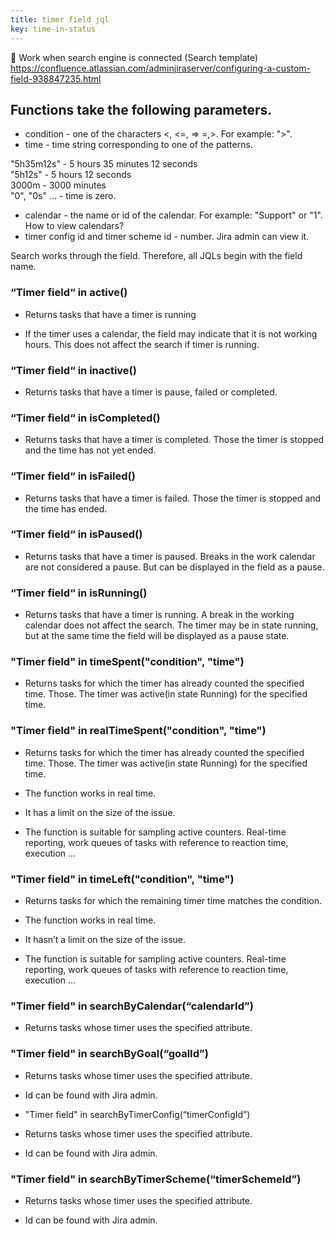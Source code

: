 ```yaml
---
title: timer field jql
key: time-in-status
---
```


📌 Work when search engine is connected (Search template)
https://confluence.atlassian.com/adminjiraserver/configuring-a-custom-field-938847235.html

## Functions take the following parameters. ##

* condition - one of the characters <, <=, => =,>. For example: ">".
* time - time string corresponding to one of the patterns.

<div class="uk-alert-note" data-uk-alert="">
"5h35m12s" - 5 hours 35 minutes 12 seconds<br>
"5h12s" - 5 hours 12 seconds<br>
3000m - 3000 minutes<br>
"0", "0s" ... - time is zero.
</div>

* calendar - the name or id of the calendar. For example: "Support" or "1". How to view calendars?
* timer config id and timer scheme id - number. Jira admin can view it.


Search works through the field. Therefore, all JQLs begin with the field name.

### “Timer field“ in active() ###

* Returns tasks that have a timer is running

* If the timer uses a calendar, the field may indicate that it is not working hours. This does not affect the search if timer is running.

### “Timer field“ in inactive() ###

* Returns tasks that have a timer is pause, failed or completed.

### “Timer field“ in isCompleted() ###

* Returns tasks that have a timer is completed. Those the timer is stopped and the time has not yet ended.

### “Timer field“ in isFailed() ###

* Returns tasks that have a timer is failed. Those the timer is stopped and the time has ended.

### “Timer field“ in isPaused() ###

* Returns tasks that have a timer is paused. Breaks in the work calendar are not considered a pause. But can be displayed in the field as a pause.

### “Timer field“ in isRunning() ###

* Returns tasks that have a timer is running. A break in the working calendar does not affect the search. The timer may be in state running, but at the same time the field will be displayed as a pause state.

### "Timer field" in timeSpent("condition", "time") ###

* Returns tasks for which the timer has already counted the specified time. Those. The timer was active(in state Running) for the specified time.

### "Timer field" in realTimeSpent("condition", "time") ###

* Returns tasks for which the timer has already counted the specified time. Those. The timer was active(in state Running) for the specified time.

* The function works in real time.

* It has a limit on the size of the issue.

* The function is suitable for sampling active counters. Real-time reporting, work queues of tasks with reference to reaction time, execution ...

### "Timer field" in timeLeft("condition", "time") ###

* Returns tasks for which the remaining timer time matches the condition.

* The function works in real time.

* It hasn’t a limit on the size of the issue.

* The function is suitable for sampling active counters. Real-time reporting, work queues of tasks with reference to reaction time, execution ...

### "Timer field" in searchByCalendar(“calendarId”) ###

* Returns tasks whose timer uses the specified attribute.

### "Timer field" in searchByGoal(“goalId”) ###

* Returns tasks whose timer uses the specified attribute.

* Id can be found with Jira admin.

* "Timer field" in searchByTimerConfig(“timerConfigId”)

* Returns tasks whose timer uses the specified attribute.

* Id can be found with Jira admin.

### "Timer field" in searchByTimerScheme(“timerSchemeId”) ###

* Returns tasks whose timer uses the specified attribute.

* Id can be found with Jira admin.